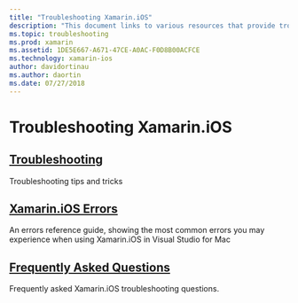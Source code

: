 ```yaml
---
title: "Troubleshooting Xamarin.iOS"
description: "This document links to various resources that provide troubleshooting information for Xamarin.iOS, a list of potential errors when building Xamarin.iOS applications, and frequently asked questions."
ms.topic: troubleshooting
ms.prod: xamarin
ms.assetid: 1DE5E667-A671-47CE-A0AC-F0D8B00ACFCE
ms.technology: xamarin-ios
author: davidortinau
ms.author: daortin
ms.date: 07/27/2018
---
```


# Troubleshooting Xamarin.iOS

## [Troubleshooting](~/ios/troubleshooting/troubleshooting.md)

Troubleshooting tips and tricks

## [Xamarin.iOS Errors](~/ios/troubleshooting/mtouch-errors.md)

An errors reference guide, showing the most common errors you may experience when using Xamarin.iOS in Visual Studio for Mac

## [Frequently Asked Questions](questions/index.yml)

Frequently asked Xamarin.iOS troubleshooting questions.
